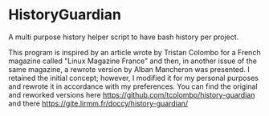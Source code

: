 # HistoryGuardian

A multi purpose history helper script to have bash history per project.

This program is inspired by an article wrote by Tristan Colombo for a French magazine called "Linux Magazine France" and then, in another issue of the same magazine, a rewrote version by Alban Mancheron was presented.
I retained the initial concept; however, I modified it for my personal purposes and rewrote it in accordance with my preferences.
You can find the original and reworked versions here https://github.com/tcolombo/history-guardian and there https://gite.lirmm.fr/doccy/history-guardian/
